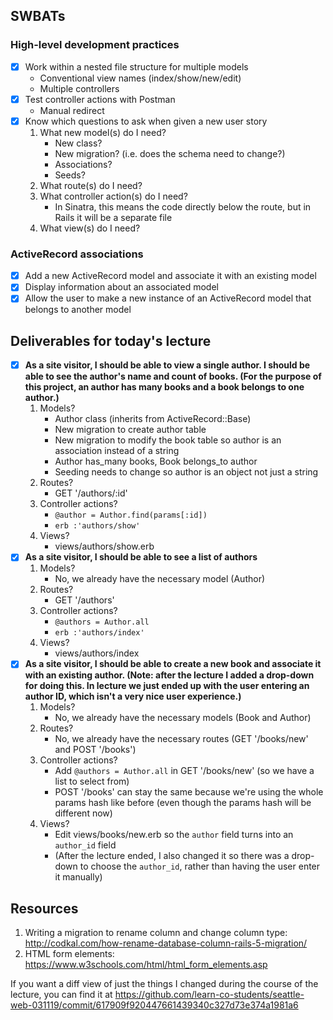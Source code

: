 ## SWBATs

### High-level development practices
 - [x] Work within a nested file structure for multiple models
    - Conventional view names (index/show/new/edit)
    - Multiple controllers
 - [x] Test controller actions with Postman
    - Manual redirect
 - [x] Know which questions to ask when given a new user story
    1. What new model(s) do I need?
       - New class?
       - New migration? (i.e. does the schema need to change?)
       - Associations?
       - Seeds?
    2. What route(s) do I need?
    3. What controller action(s) do I need?
       - In Sinatra, this means the code directly below the route, but in Rails it will be a separate file
    4. What view(s) do I need?

### ActiveRecord associations
 - [x] Add a new ActiveRecord model and associate it with an existing model
 - [x] Display information about an associated model
 - [x] Allow the user to make a new instance of an ActiveRecord model that belongs to another model

## Deliverables for today's lecture
- [x] **As a site visitor, I should be able to view a single author.  I should be able to see the author's name and count of books. (For the purpose of this project, an author has many books and a book belongs to one author.)**
  1. Models?
     - Author class (inherits from ActiveRecord::Base)
     - New migration to create author table
     - New migration to modify the book table so author is an association instead of a string
     - Author has_many books, Book belongs_to author
     - Seeding needs to change so author is an object not just a string
  2. Routes?
     - GET '/authors/:id'
  3. Controller actions?
     - `@author = Author.find(params[:id])`
     - `erb :'authors/show'`
  4. Views?
     - views/authors/show.erb
- [x] **As a site visitor, I should be able to see a list of authors**
  1. Models?
     - No, we already have the necessary model (Author)
  2. Routes?
     - GET '/authors'
  3. Controller actions?
     - `@authors = Author.all`
     - `erb :'authors/index'`
  4. Views?
     - views/authors/index
 - [x] **As a site visitor, I should be able to create a new book and associate it with an existing author. (Note: after the lecture I added a drop-down for doing this.  In lecture we just ended up with the user entering an author ID, which isn't a very nice user experience.)**
   1. Models?
      - No, we already have the necessary models (Book and Author)
   2. Routes?
      - No, we already have the necessary routes (GET '/books/new' and POST '/books')
   3. Controller actions?
      - Add `@authors = Author.all` in GET '/books/new' (so we have a list to select from)
      - POST '/books' can stay the same because we're using the whole params hash like before (even though the params hash will be different now)
   4. Views?
      - Edit views/books/new.erb so the `author` field turns into an `author_id` field
      - (After the lecture ended, I also changed it so there was a drop-down to choose the `author_id`, rather than having the user enter it manually)

 ## Resources
 1. Writing a migration to rename column and change column type: http://codkal.com/how-rename-database-column-rails-5-migration/
 2. HTML form elements: https://www.w3schools.com/html/html_form_elements.asp
 
 If you want a diff view of just the things I changed during the course of the lecture, you can find it at https://github.com/learn-co-students/seattle-web-031119/commit/617909f920447661439340c327d73e374a1981a6
